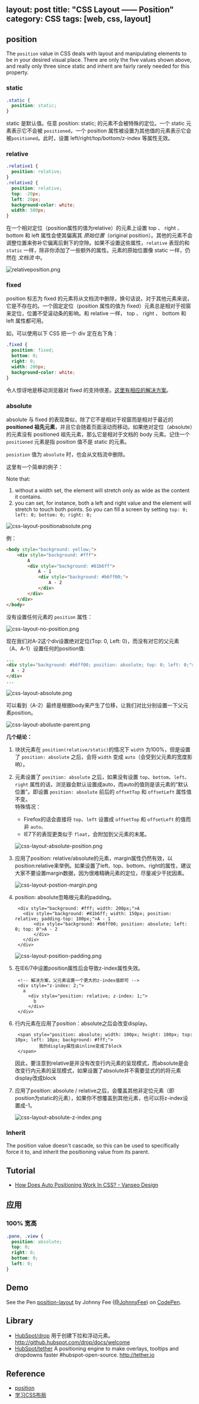 layout: post
title: "CSS Layout —— Position"
category: CSS
tags: [web, css, layout]
---

## position

The `position` value in CSS deals with layout and manipulating elements to be in your desired visual place. There are only the five values shown above, and really only three since static and inherit are fairly rarely needed for this property.

### static

```css
.static {
  position: static;
}
```

static 是默认值。任意 position: static; 的元素不会被特殊的定位。一个 static 元素表示它不会被 `positioned`，一个 position 属性被设置为其他值的元素表示它会被`positioned`。此时，设置 left/right/top/bottom/z-index 等属性无效。

<!-- more -->

### relative

```css
.relative1 {
  position: relative;
}
.relative2 {
  position: relative;
  top: -20px;
  left: 20px;
  background-color: white;
  width: 500px;
}
```

在一个相对定位（position属性的值为relative）的元素上设置 top 、 right 、 bottom 和 left 属性会使其偏离其 _原始位置_（original position）。其他的元素不会调整位置来弥补它偏离后剩下的空隙。如果不设置这些属性，`relative` 表现的和 `static` 一样，除非你添加了一些额外的属性。元素的原始位置像 static 一样，仍然在 _文档流_ 中。

![relativeposition.png](http://johnnyimages.qiniudn.com/relativeposition.png)

### fixed

position 标志为 fixed 的元素将从文档流中删除，换句话说，对于其他元素来说，它是不存在的。一个固定定位（position 属性的值为 fixed）元素总是相对于视窗来定位，位置不受滚动条的影响。和 relative 一样， top 、 right 、 bottom 和 left 属性都可用。

如，可以使用以下 CSS 把一个 div 定在右下角：

```css
.fixed {
  position: fixed;
  bottom: 0;
  right: 0;
  width: 200px;
  background-color: white;
}
```

令人惊讶地是移动浏览器对 fixed 的支持很差。[这里有相应的解决方案](http://bradfrostweb.com/blog/mobile/fixed-position/)。

### absolute

absolute 与 fixed 的表现类似，除了它不是相对于视窗而是相对于最近的 __positioned 祖先元素__，并且它会随着页面滚动而移动。如果绝对定位（absolute）的元素没有 positioned 祖先元素，那么它是相对于文档的 body 元素。记住一个 `positioned` 元素是指 position 值不是 static 的元素。

`posistion` 值为 `absolute` 时，也会从文档流中删除。

这里有一个简单的例子：

Note that:

1. without a width set, the element will stretch only as wide as the content it contains.
2. you can set, for instance, both a left and right value and the element will stretch to touch both points. So you can fill a screen by setting `top: 0; left: 0; bottom: 0; right: 0;`

![css-layout-positionabsolute.png](http://johnnyimages.qiniudn.com/css-layout-positionabsolute.png)

例：

```html
<body style="background: yellow;">
    <div style="background: #fff">
        A
        <div style="background: #81b6ff">
            A - 1
            <div style="background: #b6ff00;">
                A - 2
            </div>
        </div>
    </div>
</body>
```

没有设置任何元素的 `position` 属性：

![css-layout-no-position.png ](http://johnnyimages.qiniudn.com/css-layout-no-position.png )

现在我们对A-2这个div设置绝对定位(Top: 0, Left: 0)，而没有对它的父元素（A、A-1）设置任何的position值:

```html
...
<div style="background: #b6ff00; position: absolute; top: 0; left: 0;">
  A - 2
</div>
...
```

![css-layout-absolute.png](http://johnnyimages.qiniudn.com/css-layout-absolute.png)

可以看到（A-2）最终是根据body来产生了位移，让我们对比分别设置一下父元素position。

![css-layout-aboluste-parent.png](http://johnnyimages.qiniudn.com/css-layout-aboluste-parent.png)

__几个结论：__

1. 块状元素在 `position(relative/static)`的情况下 `width` 为100%，但是设置了 `position: absolute` 之后，会将 `width` 变成 `auto`（会受到父元素的宽度影响）。

1. 元素设置了 `position: absolute` 之后，如果没有设置 `top`、`bottom`、`left`、`right` 属性的话，浏览器会默认设置成auto，而auto的值则是该元素的“默认位置”。即设置 `position: absolute` 前后的 `offsetTop` 和 `offsetLeft` 属性值不变。  
特殊情况：

    * Firefox的话会直接将 `top`、`left` 设置成 `offsetTop` 和 `offsetLeft` 的值而非 `auto。`
    * IE7下的表现更类似于 `float`，会附加到父元素的末尾。

    ![css-layout-absolute-position.png](http://johnnyimages.qiniudn.com/css-layout-absolute-position.png)

1. 应用了position: relative/absolute的元素，margin属性仍然有效，以position:relative来举例。如果设置了left、top、bottom、right的属性，建议大家不要设置margin数据，因为很难精确元素的定位，尽量减少干扰因素。

    ![css-layout-postion-margin.png](http://johnnyimages.qiniudn.com/css-layout-postion-margin.png)

1. position: absolute忽略根元素的padding。

        <div style="background: #fff; width: 200px;">A
          <div style="background: #81b6ff; width: 150px; position: relative; padding-top: 100px;">A - 1
              <div style="background: #b6ff00; position: absolute; left: 0; top: 0">A - 2
              </div>
          </div>
        </div>

     ![css-layout-position-padding.png](http://johnnyimages.qiniudn.com/css-layout-position-padding.png)

1. 在IE6/7中设置position属性后会导致z-index属性失效。

        <!-- 解决方案，父元素设置一个更大的z-index值即可 -->
        <div style="z-index: 2;">
          a
            <div style="position: relative; z-index: 1;">
              b
            </div>
        </div>

1. 行内元素在应用了position：absolute之后会改变display。

        <span style="position: absolute; width: 100px; height: 100px; top: 10px; left: 10px; background: #fff;">
                我的display属性由inline变成了block
        </span>

    因此，要注意到relative是并没有改变行内元素的呈现模式，而absolute是会改变行内元素的呈现模式，如果设置了absolute并不需要显式的的将元素display改成block

1. 应用了position: absolute / relative之后，会覆盖其他非定位元素（即position为static的元素），如果你不想覆盖到其他元素，也可以将z-index设置成-1。

    ![css-layout-absolute-z-index.png](http://johnnyimages.qiniudn.com/css-layout-absolute-z-index.png)

### Inherit

The position value doesn't cascade, so this can be used to specifically force it to, and inherit the positioning value from its parent.

## Tutorial

- [How Does Auto Positioning Work In CSS? - Vanseo Design](http://www.vanseodesign.com/css/auto-positioning/)

## 应用

### 100% 宽高

```css
.pane, .view {
  position: absolute;
  top: 0;
  right: 0;
  bottom: 0;
  left: 0;
}
```

## Demo

<p data-height="600" data-theme-id="0" data-slug-hash="Kcgpj" data-default-tab="result" class='codepen'>See the Pen <a href='http://codepen.io/JohnnyFee/pen/Kcgpj/'>position-layout</a> by Johnny Fee (<a href='http://codepen.io/JohnnyFee'>@JohnnyFee</a>) on <a href='http://codepen.io'>CodePen</a>.</p>

## Library

- [HubSpot/drop](https://github.com/HubSpot/drop/) 用于创建下拉和浮动元素。 <http://github.hubspot.com/drop/docs/welcome>
- [HubSpot/tether](https://github.com/HubSpot/tether) A positioning engine to make overlays, tooltips and dropdowns faster #hubspot-open-source. <http://tether.io>

## Reference

- [position](http://css-tricks.com/almanac/properties/p/position/)
- [学习CSS布局](http://zh.learnlayout.com/)

<script async src="//codepen.io/assets/embed/ei.js"></script>
